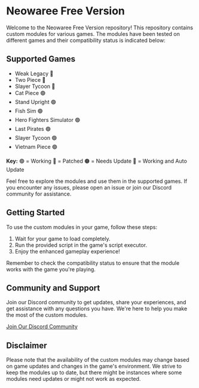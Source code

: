 # Neowaree Free Version

Welcome to the Neowaree Free Version repository! This repository contains custom modules for various games. The modules have been tested on different games and their compatibility status is indicated below:

## Supported Games

- Weak Legacy 🔵
- Two Piece 🔵
- Slayer Tycoon 🔵
- Cat Piece 🟢
- Stand Upright 🟢
- Fish Sim 🟢
- Hero Fighters Simulator 🟢
- Last Pirates 🟢
- Slayer Tycoon 🟢
- Vietnam Piece 🟢

**Key:**
🟢 = Working
🔴 = Patched
🟠 = Needs Update
🔵 = Working and Auto Update

Feel free to explore the modules and use them in the supported games. If you encounter any issues, please open an issue or join our Discord community for assistance.

## Getting Started

To use the custom modules in your game, follow these steps:

1. Wait for your game to load completely.
2. Run the provided script in the game's script executor.
3. Enjoy the enhanced gameplay experience!

Remember to check the compatibility status to ensure that the module works with the game you're playing.

## Community and Support

Join our Discord community to get updates, share your experiences, and get assistance with any questions you have. We're here to help you make the most of the custom modules.

[Join Our Discord Community](https://discord.gg/mMBVhq4gnZ)

## Disclaimer

Please note that the availability of the custom modules may change based on game updates and changes in the game's environment. We strive to keep the modules up to date, but there might be instances where some modules need updates or might not work as expected.
